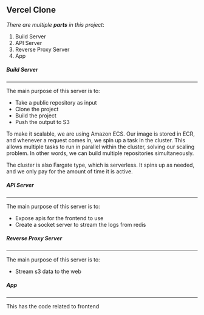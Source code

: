 ## Vercel Clone

_There are multiple **parts** in this project_:

1. Build Server
2. API Server
3. Reverse Proxy Server
4. App

##### Build Server

---

The main purpose of this server is to:

- Take a public repository as input
- Clone the project
- Build the project
- Push the output to S3

To make it scalable, we are using Amazon ECS. Our image is stored in ECR, and whenever a request comes in, we spin up a task in the cluster. This allows multiple tasks to run in parallel within the cluster, solving our scaling problem. In other words, we can build multiple repositories simultaneously.

The cluster is also Fargate type, which is serverless. It spins up as needed, and we only pay for the amount of time it is active.

##### API Server

---

The main purpose of this server is to:

- Expose apis for the frontend to use
- Create a socket server to stream the logs from redis

##### Reverse Proxy Server

---

The main purpose of this server is to:

- Stream s3 data to the web

##### App

---

This has the code related to frontend
